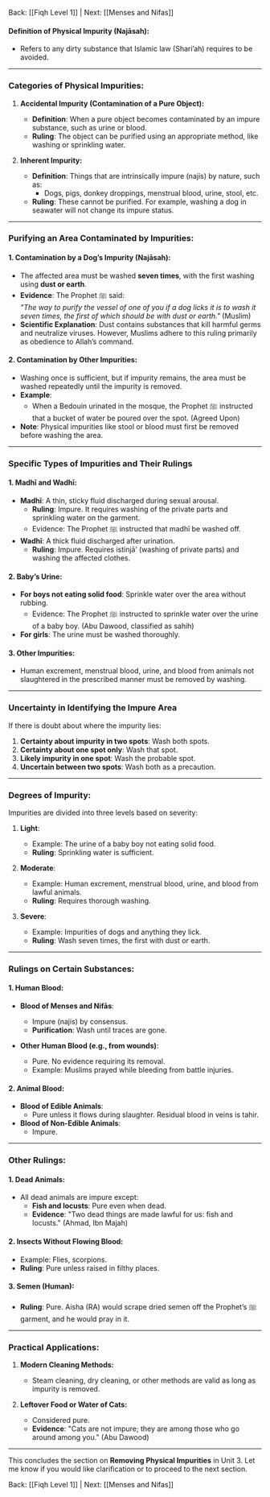 Back: [[Fiqh Level 1]] | Next: [[Menses and Nifas]]

#### **Definition of Physical Impurity (Najāsah):**

- Refers to any dirty substance that Islamic law (Shari’ah) requires to be avoided.

---

### **Categories of Physical Impurities:**

1. **Accidental Impurity (Contamination of a Pure Object):**
    
    - **Definition**: When a pure object becomes contaminated by an impure substance, such as urine or blood.
    - **Ruling**: The object can be purified using an appropriate method, like washing or sprinkling water.
2. **Inherent Impurity:**
    
    - **Definition**: Things that are intrinsically impure (najis) by nature, such as:
        - Dogs, pigs, donkey droppings, menstrual blood, urine, stool, etc.
    - **Ruling**: These cannot be purified. For example, washing a dog in seawater will not change its impure status.

---

### **Purifying an Area Contaminated by Impurities:**

#### **1. Contamination by a Dog’s Impurity (Najāsah):**

- The affected area must be washed **seven times**, with the first washing using **dust or earth**.
- **Evidence**: The Prophet ﷺ said:  
    _"The way to purify the vessel of one of you if a dog licks it is to wash it seven times, the first of which should be with dust or earth."_ (Muslim)
- **Scientific Explanation**: Dust contains substances that kill harmful germs and neutralize viruses. However, Muslims adhere to this ruling primarily as obedience to Allah’s command.

#### **2. Contamination by Other Impurities:**

- Washing once is sufficient, but if impurity remains, the area must be washed repeatedly until the impurity is removed.
- **Example**:
    - When a Bedouin urinated in the mosque, the Prophet ﷺ instructed that a bucket of water be poured over the spot. (Agreed Upon)
- **Note**: Physical impurities like stool or blood must first be removed before washing the area.

---

### **Specific Types of Impurities and Their Rulings**

#### **1. Madhī and Wadhī:**

- **Madhī**: A thin, sticky fluid discharged during sexual arousal.
    - **Ruling**: Impure. It requires washing of the private parts and sprinkling water on the garment.
    - Evidence: The Prophet ﷺ instructed that madhī be washed off.
- **Wadhī**: A thick fluid discharged after urination.
    - **Ruling**: Impure. Requires istinjā’ (washing of private parts) and washing the affected clothes.

#### **2. Baby’s Urine:**

- **For boys not eating solid food**: Sprinkle water over the area without rubbing.
    - Evidence: The Prophet ﷺ instructed to sprinkle water over the urine of a baby boy. (Abu Dawood, classified as sahih)
- **For girls**: The urine must be washed thoroughly.

#### **3. Other Impurities:**

- Human excrement, menstrual blood, urine, and blood from animals not slaughtered in the prescribed manner must be removed by washing.

---

### **Uncertainty in Identifying the Impure Area**

If there is doubt about where the impurity lies:

1. **Certainty about impurity in two spots**: Wash both spots.
2. **Certainty about one spot only**: Wash that spot.
3. **Likely impurity in one spot**: Wash the probable spot.
4. **Uncertain between two spots**: Wash both as a precaution.

---

### **Degrees of Impurity:**

Impurities are divided into three levels based on severity:

1. **Light**:
    
    - Example: The urine of a baby boy not eating solid food.
    - **Ruling**: Sprinkling water is sufficient.
2. **Moderate**:
    
    - Example: Human excrement, menstrual blood, urine, and blood from lawful animals.
    - **Ruling**: Requires thorough washing.
3. **Severe**:
    
    - Example: Impurities of dogs and anything they lick.
    - **Ruling**: Wash seven times, the first with dust or earth.

---

### **Rulings on Certain Substances:**

#### **1. Human Blood:**

- **Blood of Menses and Nifās**:
    
    - Impure (najis) by consensus.
    - **Purification**: Wash until traces are gone.
- **Other Human Blood (e.g., from wounds)**:
    
    - Pure. No evidence requiring its removal.
    - Example: Muslims prayed while bleeding from battle injuries.

#### **2. Animal Blood:**

- **Blood of Edible Animals**:
    - Pure unless it flows during slaughter. Residual blood in veins is tahir.
- **Blood of Non-Edible Animals**:
    - Impure.

---

### **Other Rulings:**

#### **1. Dead Animals:**

- All dead animals are impure except:
    - **Fish and locusts**: Pure even when dead.
    - **Evidence**: "Two dead things are made lawful for us: fish and locusts." (Ahmad, Ibn Majah)

#### **2. Insects Without Flowing Blood:**

- Example: Flies, scorpions.
- **Ruling**: Pure unless raised in filthy places.

#### **3. Semen (Human):**

- **Ruling**: Pure. Aisha (RA) would scrape dried semen off the Prophet’s ﷺ garment, and he would pray in it.

---

### **Practical Applications:**

1. **Modern Cleaning Methods:**
    
    - Steam cleaning, dry cleaning, or other methods are valid as long as impurity is removed.
2. **Leftover Food or Water of Cats:**
    
    - Considered pure.
    - **Evidence**: "Cats are not impure; they are among those who go around among you." (Abu Dawood)

---

This concludes the section on **Removing Physical Impurities** in Unit 3. Let me know if you would like clarification or to proceed to the next section.


Back: [[Fiqh Level 1]] | Next: [[Menses and Nifas]]